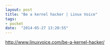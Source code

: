 ```yaml
---
layout: post
title: "Be a kernel hacker | Linux Voice"
tags:
- pocket
date:  "2014-05-27 13:20:55"
---
```


http://www.linuxvoice.com/be-a-kernel-hacker/

